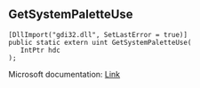 ## GetSystemPaletteUse

```
[DllImport("gdi32.dll", SetLastError = true)]
public static extern uint GetSystemPaletteUse(
   IntPtr hdc
);
```

Microsoft documentation: [Link](https://docs.microsoft.com/en-us/windows/win32/api/wingdi/nf-wingdi-getsystempaletteuse)
